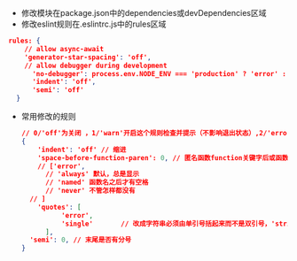 * 修改模块在package.json中的dependencies或devDependencies区域
* 修改eslint规则在.eslintrc.js中的rules区域

```json
rules: {
    // allow async-await
    'generator-star-spacing': 'off',
    // allow debugger during development
      'no-debugger': process.env.NODE_ENV === 'production' ? 'error' : 'off',
      'indent': 'off',
      'semi': 'off'
  }
```

* 常用修改的规则 

  ```json
  // 0/'off'为关闭 ，1/'warn'开启这个规则检查并提示（不影响退出状态）,2/'error'开启规则检查并报错
  {
      'indent': 'off' // 缩进
      'space-before-function-paren': 0, // 匿名函数function关键字后或函数名后，'()'之前是否有空格，
      // ['error', 
      	// 'always' 默认，总是显示
      	// 'named' 函数名之后才有空格
      	// 'never' 不管怎样都没有
  	// ]
      'quotes': [
            'error',
            'single'       // 改成字符串必须由单引号括起来而不是双引号，'string'不报错，"string"报错
        ],
  	'semi': 0, // 末尾是否有分号
  }
  ```

  